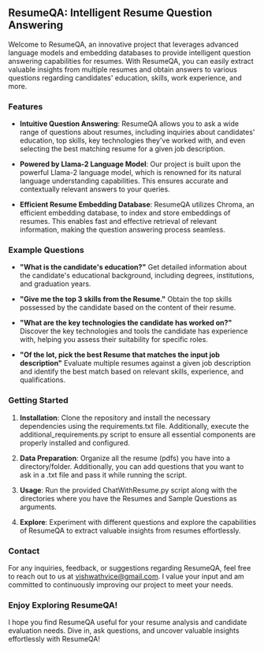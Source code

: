 ## ResumeQA: Intelligent Resume Question Answering

Welcome to ResumeQA, an innovative project that leverages advanced language models and embedding databases to provide intelligent question answering capabilities for resumes. With ResumeQA, you can easily extract valuable insights from multiple resumes and obtain answers to various questions regarding candidates' education, skills, work experience, and more.

### Features

- **Intuitive Question Answering**: ResumeQA allows you to ask a wide range of questions about resumes, including inquiries about candidates' education, top skills, key technologies they've worked with, and even selecting the best matching resume for a given job description.

- **Powered by Llama-2 Language Model**: Our project is built upon the powerful Llama-2 language model, which is renowned for its natural language understanding capabilities. This ensures accurate and contextually relevant answers to your queries.

- **Efficient Resume Embedding Database**: ResumeQA utilizes Chroma, an efficient embedding database, to index and store embeddings of resumes. This enables fast and effective retrieval of relevant information, making the question answering process seamless.

### Example Questions

- **"What is the candidate's education?"**
  Get detailed information about the candidate's educational background, including degrees, institutions, and graduation years.

- **"Give me the top 3 skills from the Resume."**
  Obtain the top skills possessed by the candidate based on the content of their resume.

- **"What are the key technologies the candidate has worked on?"**
  Discover the key technologies and tools the candidate has experience with, helping you assess their suitability for specific roles.

- **"Of the lot, pick the best Resume that matches the input job description"**
  Evaluate multiple resumes against a given job description and identify the best match based on relevant skills, experience, and qualifications.

### Getting Started

1. **Installation**: Clone the repository and install the necessary dependencies using the requirements.txt file. Additionally, execute the additional_requirements.py script to ensure all essential components are properly installed and configured.

2. **Data Preparation**: Organize all the resume (pdfs) you have into a directory/folder. Additionally, you can add questions that you want to ask in a .txt file and pass it while running the script.

3. **Usage**: Run the provided ChatWithResume.py script along with the directories where you have the Resumes and Sample Questions as arguments.

4. **Explore**: Experiment with different questions and explore the capabilities of ResumeQA to extract valuable insights from resumes effortlessly.

### Contact

For any inquiries, feedback, or suggestions regarding ResumeQA, feel free to reach out to us at vishwathvice@gmail.com. I value your input and am committed to continuously improving our project to meet your needs.

### Enjoy Exploring ResumeQA!

I hope you find ResumeQA useful for your resume analysis and candidate evaluation needs. Dive in, ask questions, and uncover valuable insights effortlessly with ResumeQA!
